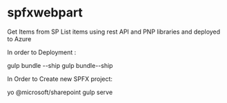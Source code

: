 # spfxwebpart
Get Items from SP List items using rest API and PNP libraries and deployed to Azure

In order to Deployment :

gulp bundle --ship
gulp bundle--ship

In Order to Create new SPFX project:

yo @microsoft/sharepoint
gulp serve
